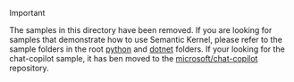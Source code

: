 > [!IMPORTANT]
> The samples in this directory have been removed. If you are looking for samples that demonstrate
> how to use Semantic Kernel, please refer to the sample folders in the root [python](../../python/samples/)
> and [dotnet](../../dotnet/samples/) folders.
> If your looking for the chat-copilot sample, it has ben moved to the [microsoft/chat-copilot](https://github.com/microsoft/chat-copilot) repository.
